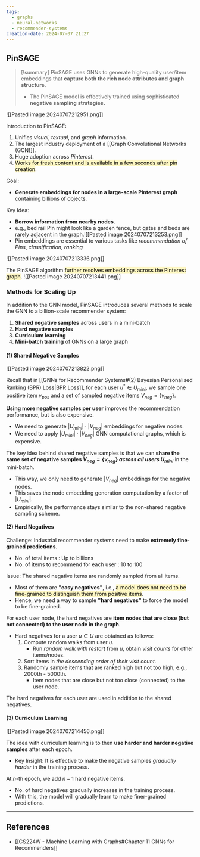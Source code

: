```yaml
---
tags:
  - graphs
  - neural-networks
  - recommender-systems
creation-date: 2024-07-07 21:27
---
```

## PinSAGE

>[!summary] PinSAGE uses GNNs to generate high-quality user/item embeddings that **capture both the rich node attributes and graph structure**.
>- The PinSAGE model is effectively trained using sophisticated **negative sampling strategies.**

![[Pasted image 20240707212951.png]]

Introduction to PinSAGE:
1. Unifies *visual*, *textual*, and *graph* information.
2. The largest industry deployment of a [[Graph Convolutional Networks (GCN)]].
3. Huge adoption across *Pinterest*.
4. <mark style="background: #FFF3A3A6;">Works for fresh content and is available in a few seconds after pin creation</mark>.

Goal:
- **Generate embeddings for nodes in a large-scale Pinterest graph** containing billions of objects.

Key Idea:
- **Borrow information from nearby nodes**.
- e.g., bed rail Pin might look like a garden fence, but gates and beds are rarely adjacent in the graph.![[Pasted image 20240707213253.png]]
- Pin embeddings are essential to various tasks like *recommendation of Pins*, *classification*, *ranking*

![[Pasted image 20240707213336.png]]


The PinSAGE algorithm <mark style="background: #FFF3A3A6;">further resolves embeddings across the Pinterest graph</mark>.
![[Pasted image 20240707213441.png]]
### Methods for Scaling Up

In addition to the GNN model, PinSAGE introduces several methods to scale the GNN to a billion-scale recommender system:
1. **Shared negative samples** across users in a mini-batch
2. **Hard negative samples**
3. **Curriculum learning**
4. **Mini-batch training** of GNNs on a large graph

#### (1) Shared Negative Samples

![[Pasted image 20240707213822.png]]

Recall that in [[GNNs for Recommender Systems#(2) Bayesian Personalised Ranking (BPR) Loss|BPR Loss]], for each user $u^* \in U_{\text{mini}}$, we sample one positive item $v_{pos}$ and a set of sampled negative items $V_{neg} = \{v_{neg}\}$.

**Using more negative samples per user** improves the recommendation performance, but is also expensive.
- We need to generate $|U_{mini}| \cdot |V_{neg}|$ embeddings for negative nodes.
- We need to apply $|U_{mini}| \cdot |V_{neg}|$ GNN computational graphs, which is expensive.

The key idea behind shared negative samples is that we can **share the same set of negative samples $V_{neg} = \{v_{neg}\}$ *across all users* $U_{mini}$** in the mini-batch.
- This way, we only need to generate $|V_{neg}|$ embeddings for the negative nodes.
- This saves the node embedding generation computation by a factor of $|U_{mini}|$.
- Empirically, the performance stays similar to the non-shared negative sampling scheme.

#### (2) Hard Negatives

Challenge: Industrial recommender systems need to make **extremely fine-grained predictions**.
- No. of total items : Up to billions
- No. of items to recommend for each user : 10 to 100

Issue: The shared negative items are randomly sampled from all items.
- Most of them are **"easy negatives"**, i.e., <mark style="background: #FFF3A3A6;">a model does not need to be fine-grained to distinguish them from positive items</mark>.
- Hence, we need a way to sample **"hard negatives"** to force the model to be fine-grained.

For each user node, the hard negatives are **item nodes that are close (but not connected) to the user node in the graph**.
- Hard negatives for a user $u \in U$ are obtained as follows:
	1. Compute random walks from user $u$.
		- Run *random walk with restart* from $u$, obtain *visit counts* for other items/nodes.
	2. Sort items in *the descending order of their visit count*.
	3. Randomly sample items that are ranked high but not too high, e.g., 2000th - 5000th.
		- Item nodes that are close but not too close (connected) to the user node.

The hard negatives for each user are used in addition to the shared negatives.

#### (3) Curriculum Learning

![[Pasted image 20240707214456.png]]

The idea with curriculum learning is to then **use harder and harder negative samples** after each epoch.
- Key Insight: It is effective to make the negative samples *gradually harder* in the training process.

At $n$-th epoch, we add $n-1$ hard negative items.
- No. of hard negatives gradually increases in the training process.
- With this, the model will gradually learn to make finer-grained predictions.


---
## References

- [[CS224W - Machine Learning with Graphs#Chapter 11 GNNs for Recommenders]]